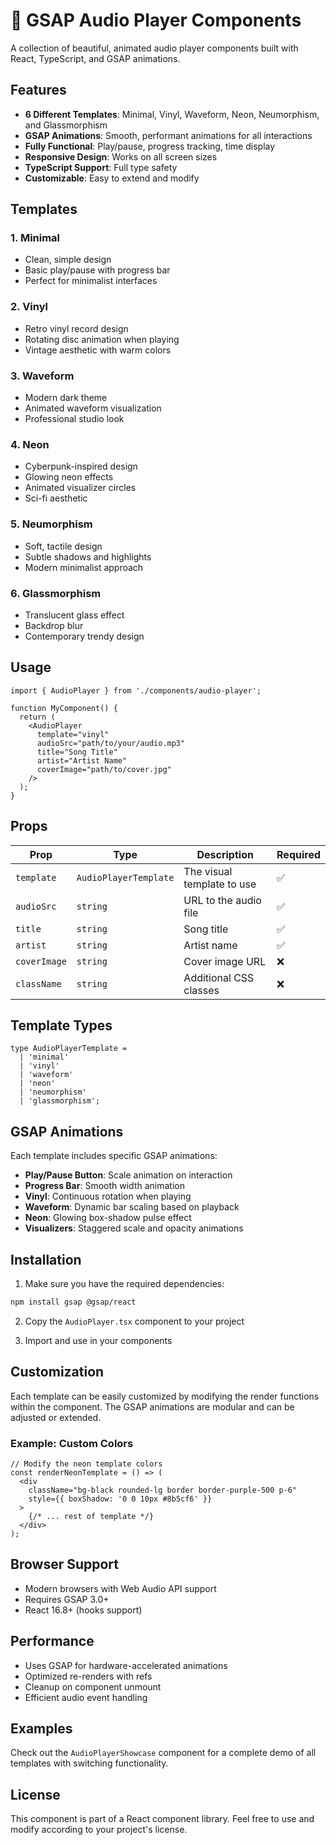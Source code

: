 # 🎵 GSAP Audio Player Components

A collection of beautiful, animated audio player components built with React, TypeScript, and GSAP animations.

## Features

- **6 Different Templates**: Minimal, Vinyl, Waveform, Neon, Neumorphism, and Glassmorphism
- **GSAP Animations**: Smooth, performant animations for all interactions
- **Fully Functional**: Play/pause, progress tracking, time display
- **Responsive Design**: Works on all screen sizes
- **TypeScript Support**: Full type safety
- **Customizable**: Easy to extend and modify

## Templates

### 1. Minimal
- Clean, simple design
- Basic play/pause with progress bar
- Perfect for minimalist interfaces

### 2. Vinyl
- Retro vinyl record design
- Rotating disc animation when playing
- Vintage aesthetic with warm colors

### 3. Waveform
- Modern dark theme
- Animated waveform visualization
- Professional studio look

### 4. Neon
- Cyberpunk-inspired design
- Glowing neon effects
- Animated visualizer circles
- Sci-fi aesthetic

### 5. Neumorphism
- Soft, tactile design
- Subtle shadows and highlights
- Modern minimalist approach

### 6. Glassmorphism
- Translucent glass effect
- Backdrop blur
- Contemporary trendy design

## Usage

```tsx
import { AudioPlayer } from './components/audio-player';

function MyComponent() {
  return (
    <AudioPlayer
      template="vinyl"
      audioSrc="path/to/your/audio.mp3"
      title="Song Title"
      artist="Artist Name"
      coverImage="path/to/cover.jpg"
    />
  );
}
```

## Props

| Prop | Type | Description | Required |
|------|------|-------------|----------|
| `template` | `AudioPlayerTemplate` | The visual template to use | ✅ |
| `audioSrc` | `string` | URL to the audio file | ✅ |
| `title` | `string` | Song title | ✅ |
| `artist` | `string` | Artist name | ✅ |
| `coverImage` | `string` | Cover image URL | ❌ |
| `className` | `string` | Additional CSS classes | ❌ |

## Template Types

```tsx
type AudioPlayerTemplate = 
  | 'minimal' 
  | 'vinyl' 
  | 'waveform' 
  | 'neon' 
  | 'neumorphism' 
  | 'glassmorphism';
```

## GSAP Animations

Each template includes specific GSAP animations:

- **Play/Pause Button**: Scale animation on interaction
- **Progress Bar**: Smooth width animation
- **Vinyl**: Continuous rotation when playing
- **Waveform**: Dynamic bar scaling based on playback
- **Neon**: Glowing box-shadow pulse effect
- **Visualizers**: Staggered scale and opacity animations

## Installation

1. Make sure you have the required dependencies:
```bash
npm install gsap @gsap/react
```

2. Copy the `AudioPlayer.tsx` component to your project

3. Import and use in your components

## Customization

Each template can be easily customized by modifying the render functions within the component. The GSAP animations are modular and can be adjusted or extended.

### Example: Custom Colors

```tsx
// Modify the neon template colors
const renderNeonTemplate = () => (
  <div
    className="bg-black rounded-lg border border-purple-500 p-6"
    style={{ boxShadow: '0 0 10px #8b5cf6' }}
  >
    {/* ... rest of template */}
  </div>
);
```

## Browser Support

- Modern browsers with Web Audio API support
- Requires GSAP 3.0+
- React 16.8+ (hooks support)

## Performance

- Uses GSAP for hardware-accelerated animations
- Optimized re-renders with refs
- Cleanup on component unmount
- Efficient audio event handling

## Examples

Check out the `AudioPlayerShowcase` component for a complete demo of all templates with switching functionality.

## License

This component is part of a React component library. Feel free to use and modify according to your project's license.
